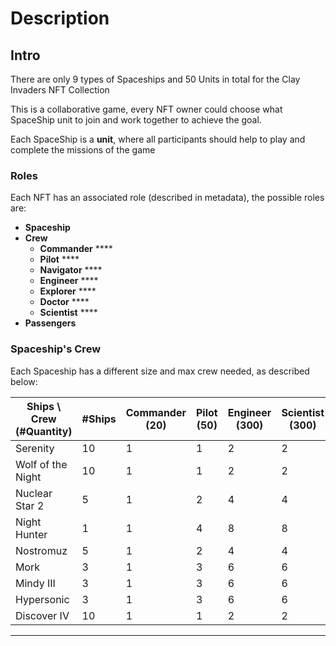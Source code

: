# Description

## **Intro**

There are only 9 types of Spaceships and 50 Units in total for the Clay Invaders NFT Collection

This is a collaborative game, every NFT owner could choose what SpaceShip unit to join and work together to achieve the goal.

Each SpaceShip is a **unit**, where all participants should help to play and complete the missions of the game

### Roles

Each NFT has an associated role (described in metadata), the possible roles are:

* **Spaceship**
* **Crew**
  * **Commander** <img src="../.gitbook/assets/SpaceSuits-Commander.png" alt="" data-size="line">****
  * **Pilot** <img src="../.gitbook/assets/SpaceSuits-Pilot.png" alt="" data-size="line">****
  * **Navigator** <img src="../.gitbook/assets/SpaceSuits-Navigator.png" alt="" data-size="line">****
  * **Engineer** <img src="../.gitbook/assets/SpaceSuits-Engineer.png" alt="" data-size="line">****
  * **Explorer** <img src="../.gitbook/assets/SpaceSuits-Explorer.png" alt="" data-size="line">****
  * **Doctor** <img src="../.gitbook/assets/SpaceSuits-Doctor.png" alt="" data-size="line">****
  * **Scientist** <img src="../.gitbook/assets/SpaceSuits-Scientist.png" alt="" data-size="line">****
* **Passengers**

### Spaceship's Crew

Each Spaceship has a different size and max crew needed, as described below:

| Ships \ Crew (#Quantity)                                                                               | #Ships | Commander (20) | Pilot (50) | Engineer (300) | Scientist (300) | Navigator (300) | Explorer (500) | Doctor (500) |
| ------------------------------------------------------------------------------------------------------ | ------ | -------------- | ---------- | -------------- | --------------- | --------------- | -------------- | ------------ |
| Serenity <img src="../.gitbook/assets/SpaceShips-Serenity.png" alt="" data-size="line">                | 10     | 1              | 1          | 2              | 2               | 2               | 4              | 4            |
| Wolf of the Night <img src="../.gitbook/assets/SpaceShips-WolfOfTheNight.png" alt="" data-size="line"> | 10     | 1              | 1          | 2              | 2               | 2               | 4              | 4            |
| Nuclear Star 2 <img src="../.gitbook/assets/SpaceShips-NuclearStar2.png" alt="" data-size="line">      | 5      | 1              | 2          | 4              | 4               | 4               | 8              | 8            |
| Night Hunter <img src="../.gitbook/assets/SpaceShips-NightHunter.png" alt="" data-size="line">         | 1      | 1              | 4          | 8              | 8               | 8               | 16             | 16           |
| Nostromuz <img src="../.gitbook/assets/SpaceShips-Nostromuz.png" alt="" data-size="line">              | 5      | 1              | 2          | 4              | 4               | 4               | 8              | 8            |
|  Mork <img src="../.gitbook/assets/SpaceShips-Mork.png" alt="" data-size="line">                       | 3      | 1              | 3          | 6              | 6               | 6               | 12             | 12           |
| Mindy III <img src="../.gitbook/assets/SpaceShips-MindyIII.png" alt="" data-size="line">               | 3      | 1              | 3          | 6              | 6               | 6               | 12             | 12           |
| Hypersonic <img src="../.gitbook/assets/SpaceShips-Hypersonic.png" alt="" data-size="line">            | 3      | 1              | 3          | 6              | 6               | 6               | 12             | 12           |
| Discover IV <img src="../.gitbook/assets/SpaceShips-DiscoverIV.png" alt="" data-size="line">           | 10     | 1              | 1          | 2              | 2               | 2               | 4              | 4            |

****
